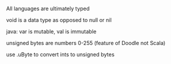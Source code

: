 All languages are ultimately typed

void is a data type as opposed to null or nil

java: var is mutable, val is immutable

unsigned bytes are numbers 0-255 (feature of Doodle not Scala)

use .uByte to convert ints to unsigned bytes